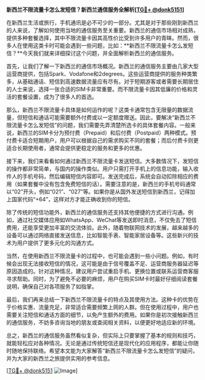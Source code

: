 **新西兰不限流量卡怎么发短信？新西兰通信服务全解析[[TG💪+ @donk5151](https://t.me/s/donk5151)]**

在新西兰生活或旅行，手机通讯是必不可少的一部分。尤其是对于那些刚到新西兰的人来说，了解如何使用当地的通信服务至关重要。新西兰的通信市场相对成熟，提供多种套餐选择，其中不限流量卡因其高性价比受到许多用户的青睐。然而，很多人在使用这类卡时可能会遇到一些问题，比如：**新西兰不限流量卡怎么发短信？**今天我们就来详细探讨这个问题，并全面解析新西兰的通信服务。

首先，让我们了解一下新西兰的通信市场概况。新西兰的通信服务主要由几家大型运营商提供，包括Spark、Vodafone和2degrees。这些运营商提供的服务种类繁多，从基础通话、短信到高速数据流量应有尽有。对于短期游客或者需要长期居住的人士来说，选择一张合适的SIM卡非常重要。而不限流量卡因其低廉的价格和灵活的套餐设置，成为了很多人的首选。

那么，新西兰不限流量卡具体是如何运作的呢？这类卡通常包含无限量的数据流量，但短信和通话可能需要额外付费或以一定额度赠送。因此，要解决“新西兰不限流量卡怎么发短信”的问题，我们需要先弄清楚所选卡的具体套餐内容。一般来说，新西兰的SIM卡分为预付费（Prepaid）和后付费（Postpaid）两种模式。预付费卡适合短期用户，用户可以根据自己的需求购买不同的套餐；而后付费卡则更适合长期使用者，通常会提供更稳定的服务和更多的优惠。

接下来，我们来看看如何通过新西兰不限流量卡发送短信。大多数情况下，发短信的操作都非常简单，与国内的操作类似。用户只需打开手机上的信息功能，输入收件人的手机号码，然后编辑短信内容即可。发送完成后，系统会自动扣除相应的费用（如果套餐中没有包含免费短信的话）。需要注意的是，新西兰的手机号码通常以“02”开头，例如“021”、“027”等。如果你是从国外发送短信到新西兰，记得加上国家代码“+64”，这样对方才能正确收到你的短信。

除了传统的短信功能外，新西兰的通信服务还支持其他便捷的方式进行沟通。例如，通过社交媒体应用如WhatsApp、WeChat等发送即时消息，不仅免去了短信费用，还能享受更加丰富的交流体验。此外，随着物联网技术的发展，越来越多的设备可以通过网络直接发送信息，比如智能手表、智能家居设备等。这些新兴的技术为用户提供了更多元化的沟通方式。

当然，在使用新西兰不限流量卡的过程中，也可能会遇到一些小问题。例如，有时候会出现无法接收短信的情况，这可能是由于信号覆盖不足、运营商服务器延迟等原因造成的。针对这种情况，建议用户尝试重启手机、更换位置或联系运营商客服寻求帮助。同时，为了避免不必要的麻烦，用户在购买SIM卡时最好仔细阅读套餐说明，确保自己对各项服务了如指掌。

最后，我们再来总结一下新西兰不限流量卡的特点及其使用方法。这种卡的优势在于价格实惠、流量充足，非常适合需要频繁上网的人群。但在使用过程中，用户也需要关注短信和通话方面的细节，以免产生额外的费用。如果你是初次接触新西兰的通信服务，不妨多咨询当地的朋友或查阅相关资料，以便更好地适应新的环境。

总之，新西兰的通信服务虽然看似复杂，但实际上只要掌握了基本的规则和技巧，就能轻松应对各种情况。无论是通过传统短信还是现代化的应用程序，都能让你随时随地保持联络。希望本文能为大家解答“新西兰不限流量卡怎么发短信”的疑问，并为大家的新西兰之旅提供实用的参考信息。

[[TG💪+ @donk5151](https://t.me/s/donk5151) ![Image](https://i.postimg.cc/rwNCRYN7/Snipaste-2025-04-30-17-27-05.png)]
